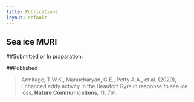 ```yaml
---
title: Publications
layout: default
---
```

## Sea ice MURI

##Submitted  or In praparation:



##Published

> Armitage, T.W.K., Manucharyan, G.E., Petty A.A., et al. (2020),
  Enhanced eddy activity in the Beaufort Gyre in response to sea ice
  loss, **Nature Communications**, 11, 761.



